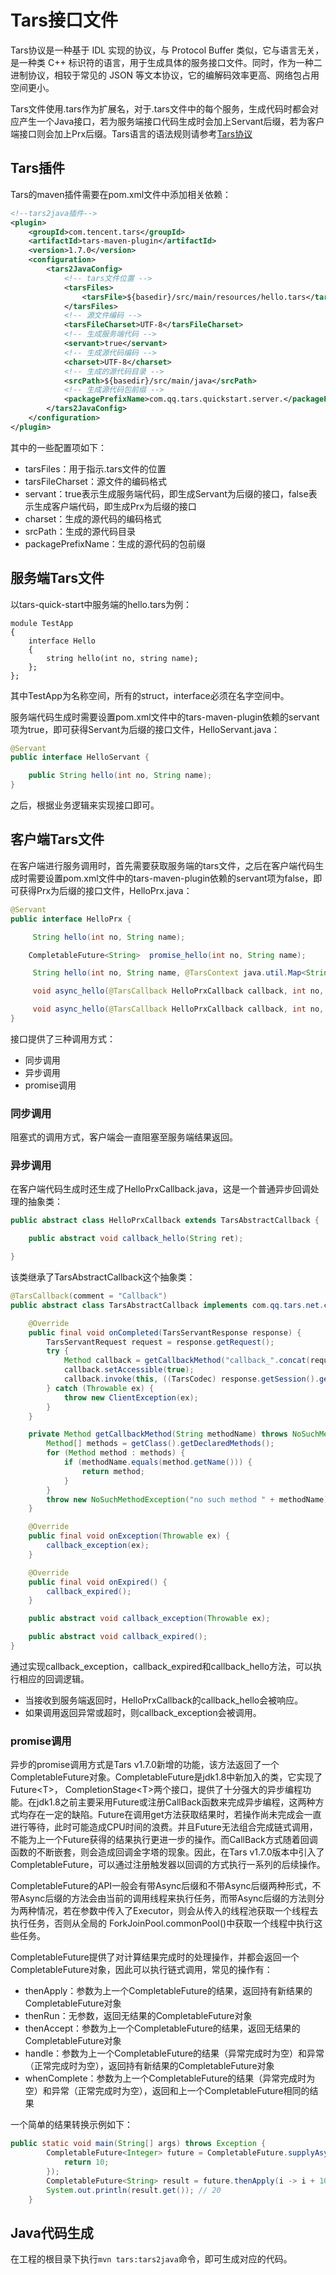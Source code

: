 # Tars接口文件

Tars协议是一种基于 IDL 实现的协议，与 Protocol Buffer 类似，它与语言无关，是一种类 C++ 标识符的语言，用于生成具体的服务接口文件。同时，作为一种二进制协议，相较于常见的 JSON 等文本协议，它的编解码效率更高、网络包占用空间更小。

Tars文件使用.tars作为扩展名，对于.tars文件中的每个服务，生成代码时都会对应产生一个Java接口，若为服务端接口代码生成时会加上Servant后缀，若为客户端接口则会加上Prx后缀。Tars语言的语法规则请参考[Tars协议](../../base/tars-protocol.md)



## Tars插件

Tars的maven插件需要在pom.xml文件中添加相关依赖：

```xml
<!--tars2java插件-->
<plugin>
	<groupId>com.tencent.tars</groupId>
	<artifactId>tars-maven-plugin</artifactId>
	<version>1.7.0</version>
	<configuration>
		<tars2JavaConfig>
			<!-- tars文件位置 -->
			<tarsFiles>
				<tarsFile>${basedir}/src/main/resources/hello.tars</tarsFile>
			</tarsFiles>
			<!-- 源文件编码 -->
			<tarsFileCharset>UTF-8</tarsFileCharset>
			<!-- 生成服务端代码 -->
			<servant>true</servant>
			<!-- 生成源代码编码 -->
			<charset>UTF-8</charset>
			<!-- 生成的源代码目录 -->
			<srcPath>${basedir}/src/main/java</srcPath>
			<!-- 生成源代码包前缀 -->
			<packagePrefixName>com.qq.tars.quickstart.server.</packagePrefixName>
		</tars2JavaConfig>
	</configuration>
</plugin>
```

其中的一些配置项如下：

- tarsFiles：用于指示.tars文件的位置
- tarsFileCharset：源文件的编码格式
- servant：true表示生成服务端代码，即生成Servant为后缀的接口，false表示生成客户端代码，即生成Prx为后缀的接口
- charset：生成的源代码的编码格式
- srcPath：生成的源代码目录
- packagePrefixName：生成的源代码的包前缀



## 服务端Tars文件

以tars-quick-start中服务端的hello.tars为例：

```text
module TestApp
{
	interface Hello
	{
	    string hello(int no, string name);
	};
};
```

其中TestApp为名称空间，所有的struct，interface必须在名字空间中。

服务端代码生成时需要设置pom.xml文件中的tars-maven-plugin依赖的servant项为true，即可获得Servant为后缀的接口文件，HelloServant.java：

```java
@Servant
public interface HelloServant {

	public String hello(int no, String name);
}
```

之后，根据业务逻辑来实现接口即可。



## 客户端Tars文件

在客户端进行服务调用时，首先需要获取服务端的tars文件，之后在客户端代码生成时需要设置pom.xml文件中的tars-maven-plugin依赖的servant项为false，即可获得Prx为后缀的接口文件，HelloPrx.java：

```java
@Servant
public interface HelloPrx {

	 String hello(int no, String name);

	CompletableFuture<String>  promise_hello(int no, String name);

	 String hello(int no, String name, @TarsContext java.util.Map<String, String> ctx);

	 void async_hello(@TarsCallback HelloPrxCallback callback, int no, String name);

	 void async_hello(@TarsCallback HelloPrxCallback callback, int no, String name, @TarsContext java.util.Map<String, String> ctx);
}
```

接口提供了三种调用方式：

- 同步调用
- 异步调用
- promise调用

### 同步调用

阻塞式的调用方式，客户端会一直阻塞至服务端结果返回。

### 异步调用

在客户端代码生成时还生成了HelloPrxCallback.java，这是一个普通异步回调处理的抽象类：

```java
public abstract class HelloPrxCallback extends TarsAbstractCallback {

	public abstract void callback_hello(String ret);

}
```

该类继承了TarsAbstractCallback这个抽象类：

```java
@TarsCallback(comment = "Callback")
public abstract class TarsAbstractCallback implements com.qq.tars.net.client.Callback<TarsServantResponse> {

    @Override
    public final void onCompleted(TarsServantResponse response) {
        TarsServantRequest request = response.getRequest();
        try {
            Method callback = getCallbackMethod("callback_".concat(request.getFunctionName()));
            callback.setAccessible(true);
            callback.invoke(this, ((TarsCodec) response.getSession().getProtocolFactory().getDecoder()).decodeCallbackArgs(response));
        } catch (Throwable ex) {
            throw new ClientException(ex);
        }
    }

    private Method getCallbackMethod(String methodName) throws NoSuchMethodException {
        Method[] methods = getClass().getDeclaredMethods();
        for (Method method : methods) {
            if (methodName.equals(method.getName())) {
                return method;
            }
        }
        throw new NoSuchMethodException("no such method " + methodName);
    }

    @Override
    public final void onException(Throwable ex) {
        callback_exception(ex);
    }

    @Override
    public final void onExpired() {
        callback_expired();
    }

    public abstract void callback_exception(Throwable ex);

    public abstract void callback_expired();
}

```

通过实现callback_exception，callback_expired和callback_hello方法，可以执行相应的回调逻辑。

- 当接收到服务端返回时，HelloPrxCallback的callback_hello会被响应。
- 如果调用返回异常或超时，则callback_exception会被调用。

### promise调用

异步的promise调用方式是Tars v1.7.0新增的功能，该方法返回了一个CompletableFuture对象。CompletableFuture是jdk1.8中新加入的类，它实现了Future\<T>， CompletionStage\<T>两个接口，提供了十分强大的异步编程功能。在jdk1.8之前主要采用Future或注册CallBack函数来完成异步编程，这两种方式均存在一定的缺陷。Future在调用get方法获取结果时，若操作尚未完成会一直进行等待，此时可能造成CPU时间的浪费。并且Future无法组合完成链式调用，不能为上一个Future获得的结果执行更进一步的操作。而CallBack方式随着回调函数的不断嵌套，则会造成回调金字塔的现象。因此，在Tars v1.7.0版本中引入了CompletableFuture，可以通过注册触发器以回调的方式执行一系列的后续操作。

CompletableFuture的API一般会有带Async后缀和不带Async后缀两种形式，不带Async后缀的方法会由当前的调用线程来执行任务，而带Async后缀的方法则分为两种情况，若在参数中传入了Executor，则会从传入的线程池获取一个线程去执行任务，否则从全局的 ForkJoinPool.commonPool()中获取一个线程中执行这些任务。

CompletableFuture提供了对计算结果完成时的处理操作，并都会返回一个CompletableFuture对象，因此可以执行链式调用，常见的操作有：

- thenApply：参数为上一个CompletableFuture的结果，返回持有新结果的CompletableFuture对象
- thenRun：无参数，返回无结果的CompletableFuture对象
- thenAccept：参数为上一个CompletableFuture的结果，返回无结果的CompletableFuture对象
- handle：参数为上一个CompletableFuture的结果（异常完成时为空）和异常（正常完成时为空），返回持有新结果的CompletableFuture对象
- whenComplete：参数为上一个CompletableFuture的结果（异常完成时为空）和异常（正常完成时为空），返回和上一个CompletableFuture相同的结果

一个简单的结果转换示例如下：

```Java
public static void main(String[] args) throws Exception {
        CompletableFuture<Integer> future = CompletableFuture.supplyAsync(() -> {
            return 10;
        });
        CompletableFuture<String> result = future.thenApply(i -> i + 10).thenApply(i-> String.valueOf(i));
        System.out.println(result.get()); // 20
    }
```



## Java代码生成

在工程的根目录下执行`mvn tars:tars2java`命令，即可生成对应的代码。